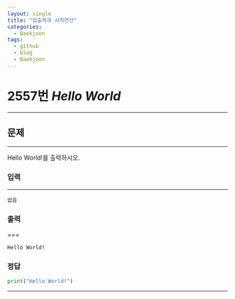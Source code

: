 ```yaml
---
layout: single
title: "입출력과 사칙연산"
categories:
  - Baekjoon
tags:
  - github
  - blog
  - Baekjoon
---
```


# 2557번 *Hello World*
---

## 문제
---
  Hello World!를 출력하시오.

### 입력
---
```
없음
```

### 출력
===
```
Hello World!
```

### 정답
```python
print("Hello World!")
```
---
